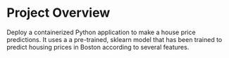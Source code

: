 # Project Overview

Deploy a containerized Python application to make a house price predictions. It uses a a pre-trained, sklearn model that has been trained to predict housing prices in Boston according to several features.

